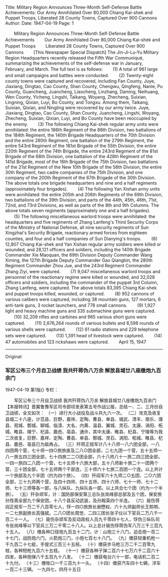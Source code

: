 Title: Military Region Announces Three-Month Self-Defense Battle Achievements: Our Army Annihilated Over 80,000 Chiang Kai-shek and Puppet Troops, Liberated 28 County Towns, Captured Over 900 Cannons
Author:
Date: 1947-04-19
Page: 1

　　Military Region Announces Three-Month Self-Defense Battle Achievements
　　Our Army Annihilated Over 80,000 Chiang Kai-shek and Puppet Troops
　　Liberated 28 County Towns, Captured Over 900 Cannons
　　[This Newspaper Special Dispatch] The Jin-Ji-Lu-Yu Military Region Headquarters recently released the Fifth War Communiqué, summarizing the achievements of the self-defense war in January, February, and March. The full text is as follows:
　　(1) A total of 961 large and small campaigns and battles were conducted.
　　(2) Twenty-eight county towns were captured and recovered, including Fan County, Juye, Jiaxiang, Dingtao, Cao County, Shan County, Chengwu, Qingfeng, Nanle, Pu County, Guancheng, Juancheng, Liaocheng, Linzhang, Daming, Neihuang, Wen County, Yicheng, Lingshi, Taikang, Woyang, Zhecheng, Suixian, Lingning, Qixian, Luyi, Bo County, and Tongxu. Among them, Taikang, Suixian, Qixian, and Ningling were recovered by our army twice. Juye, Jiaxiang, Dingtao, Cao County, Shan County, Juancheng, Lingshi, Woyang, Zhecheng, Suixian, Qixian, Luyi, and Bo County have been reoccupied by the enemy.
　　(3) The following Chiang Kai-shek regular army units were annihilated: the entire 186th Regiment of the 88th Division, two battalions of the 184th Regiment, the 140th Brigade Headquarters of the 70th Division and the entire 280th Regiment, one battalion of the 279th Regiment, the entire 543rd Regiment of the 181st Brigade of the 55th Division, the entire 220th Regiment of the 74th Brigade, the entire 243rd Regiment of the 81st Brigade of the 68th Division, one battalion of the 428th Regiment of the 141st Brigade, most of the 16th Brigade of the 75th Division, two battalions of the 21st Regiment of the New 10th Brigade of the 58th Division, the entire 30th Regiment, two cadre companies of the 75th Division, and one company of the 200th Regiment of the 67th Brigade of the 30th Division. The above totals one brigade headquarters and nine and a half regiments (approximately four brigades).
　　(4) The following Yan Xishan army units were annihilated: the entire 205th and 206th Regiments of the 69th Division, two battalions of the 39th Division, and parts of the 44th, 45th, 46th, 71st, 72nd, and 73rd Divisions, as well as parts of the 8th and 9th Columns. The above totals seven regiments (approximately one and a half brigades).
　　(5) The following miscellaneous warlord troops were annihilated: the headquarters and five regiments of Zhang Lanfeng's Third Security Corps of the Ministry of National Defense, all nine security regiments of Sun Xingzhai's Security Brigade, reactionary armed forces from eighteen counties, and four and a half companies of Sun Dianying's troops.
　　(6) 12,807 Chiang Kai-shek and Yan Xishan regular army soldiers were killed or wounded, and 28,121 officers and soldiers, including the 140th Brigade Commander Xie Maoquan, the 69th Division Deputy Commander Wang Ximing, the 127th Brigade Deputy Commander Gao Qiangbin, the 280th Regiment Commander Zhou Jue, and the 243rd Regiment Commander Zhang Ziyi, were captured.
　　(7) 9,047 miscellaneous warlord troops and personnel of the reactionary regime were killed or wounded, and 32,028 officers and soldiers, including the commander of the puppet 3rd Column, Zhang Lanfeng, were captured. The above totals 83,395 Chiang Kai-shek and puppet troops killed, wounded, or captured.
　　(8) 952 cannons of various calibers were captured, including 38 mountain guns, 127 mortars, 6 anti-tank guns, 3 rocket launchers, and 778 small cannons.
　　(9) 1,927 light and heavy machine guns and 335 submachine guns were captured.
　　(10) 32,209 rifles and carbines and 965 various short guns were captured.
　　(11) 2,676,264 rounds of various bullets and 8,598 rounds of various shells were captured.
　　(12) 61 radio stations and 229 telephone sets were captured.
　　(13) 1,391 head of livestock were captured.
　　(14) 47 automobiles and 123 rickshaws were captured.
　　April 15, 1947



<hr /> 

Original: 


### 军区公布三个月自卫战绩  我共歼蒋伪八万余  解放县城廿八座缴炮九百余门

1947-04-19
第1版()
专栏：

　　军区公布三个月自卫战绩
    我共歼蒋伪八万余
    解放县城廿八座缴炮九百余门
    【本报特讯】晋冀鲁豫军区司令部顷发表第五号作战公报，总结一、二、三月份自卫战绩，全文如次：
    （一）进行大小战役及战斗共九六一次。
    （二）攻克及收复县城二十八座，计范县、巨野，嘉祥、定陶、曹县、单县、城武、清丰、南乐、濮县、观城、鄄城、聊城、临漳、大名、内黄、温县、翼城、灵石、太康、涡阳、柘城、睢县、陵宁、杞县、鹿邑、亳县、通许，其中太康、睢县、杞县、宁陵等为我二次收复，巨野、嘉祥、定陶、曹县、单县、鄄城、灵石、涡阳、柘城、睢县、杞县、鹿邑、亳县已为敌再占。
    （三）歼蒋正规军计八十八师一八六团全部，一八四团两个营，七十师一四○旅旅直及二八○团全部，二七九团一个营，五十五师一八一旅五四三团全部，七十四旅二二○团全部，六十八师八十一旅二四三团全部，一四一旅四二八团一个营，七十五师十六旅大部，五十八师新十旅二十一团两个营，三十团全部，七十五师两个干部连，三十师六十七旅二百团一个连。以上共计一个旅部及九个半团（约为四个旅）。
    （四）歼阎军六十九师二○五团、二○六团全部，三十九师两个营，及四十四师、四十五师、四十六师、七十一师、七十二师、七十三师等各一部，与八纵队、九纵队各一部。以上共合七个团（约为一个半旅）。
    （五）歼杂顽军，计：国防部保安第三总队张岚峰部总部及五个团，保安旅孙性斋全部九个保安团，十八个县反动武装，及孙殿英四个半连。
    （六）毙伤蒋阎正规军一万二千八百零七人，俘一四○旅旅长谢懋权、六十九师副师长王熙明、一二七旅副旅长高强斌。二八○团长周觉、二四三团长张子仪以下官兵二万八千一百二十一人。
    （七）毙伤杂顽军及反动政权人员九千零四十七人，俘伪三纵队司令张岚峰等以下官兵三万二千零二十八人。以上总计毙伤俘蒋伪军八万三千三百九十五人。
    （八）缴各种口径炮九百五十二门，计：山炮三十八门，迫击炮一百二十七门，战防炮六门，火箭炮三门，小炮七百七十八门。
    （九）缴获轻重机枪一千九百二十七挺，手提式三百三十五枝。
    （十）缴获步马枪三万二千二百零九枝，各种短枪九百六十五枝。
    （十一）缴获各种子弹二百六十七万六千二百六十四发，各种炮弹八千五百九十八发。
    （十二）缴获电台六十一部，电话机二百二十九付。
    （十三）缴牲口一千三百九十一头。
    （十四）缴获汽车四十七辆，洋车一百二十三辆。
              一九四七，四月十五日
